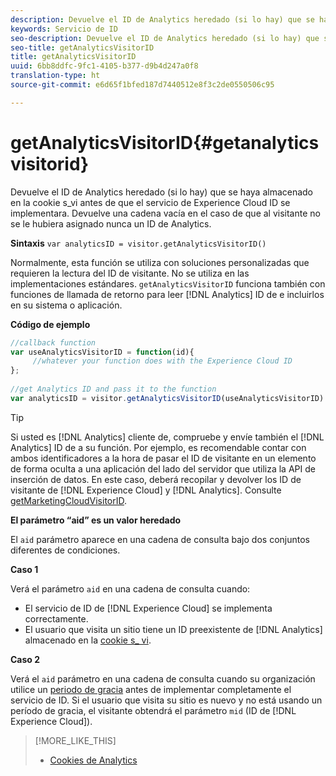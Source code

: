 ```yaml
---
description: Devuelve el ID de Analytics heredado (si lo hay) que se haya almacenado en la cookie s_vi antes de que el servicio de identidad de Experience Cloud se implementara. Devuelve una cadena vacía en el caso de que al visitante no se le hubiera asignado nunca un ID de Analytics.
keywords: Servicio de ID
seo-description: Devuelve el ID de Analytics heredado (si lo hay) que se haya almacenado en la cookie s_vi antes de que el servicio de Experience Cloud ID se implementara. Devuelve una cadena vacía en el caso de que al visitante no se le hubiera asignado nunca un ID de Analytics.
seo-title: getAnalyticsVisitorID
title: getAnalyticsVisitorID
uuid: 6bb8ddfc-9fc1-4105-b377-d9b4d247a0f8
translation-type: ht
source-git-commit: e6d65f1bfed187d7440512e8f3c2de0550506c95

---
```



# getAnalyticsVisitorID{#getanalyticsvisitorid}

Devuelve el ID de Analytics heredado (si lo hay) que se haya almacenado en la cookie s_vi antes de que el servicio de Experience Cloud ID se implementara. Devuelve una cadena vacía en el caso de que al visitante no se le hubiera asignado nunca un ID de Analytics.

**Sintaxis** `var analyticsID = visitor.getAnalyticsVisitorID()`

Normalmente, esta función se utiliza con soluciones personalizadas que requieren la lectura del ID de visitante. No se utiliza en las implementaciones estándares. `getAnalyticsVisitorID` funciona también con funciones de llamada de retorno para leer [!DNL Analytics] ID de e incluirlos en su sistema o aplicación.

**Código de ejemplo**

```js
//callback function 
var useAnalyticsVisitorID = function(id){ 
     //whatever your function does with the Experience Cloud ID 
}; 
 
//get Analytics ID and pass it to the function 
var analyticsID = visitor.getAnalyticsVisitorID(useAnalyticsVisitorID)
```

>[!TIP]
>
>Si usted es [!DNL Analytics] cliente de, compruebe y envíe también el [!DNL Analytics] ID de a su función. Por ejemplo, es recomendable contar con ambos identificadores a la hora de pasar el ID de visitante en un elemento de forma oculta a una aplicación del lado del servidor que utiliza la API de inserción de datos. En este caso, deberá recopilar y devolver los ID de visitante de [!DNL Experience Cloud] y [!DNL Analytics]. Consulte [getMarketingCloudVisitorID](../../library/get-set/getmcvid.md).

**El parámetro “aid” es un valor heredado**

El `aid` parámetro aparece en una cadena de consulta bajo dos conjuntos diferentes de condiciones.

**Caso 1**

Verá el parámetro `aid` en una cadena de consulta cuando:

* El servicio de ID de [!DNL Experience Cloud] se implementa correctamente.
* El usuario que visita un sitio tiene un ID preexistente de [!DNL Analytics] almacenado en la [cookie s_ vi](https://marketing.adobe.com/resources/help/es_ES/whitepapers/cookies/?f=cookies_analytics.html).

**Caso 2**

Verá el `aid` parámetro en una cadena de consulta cuando su organización utilice un [periodo de gracia](../../reference/analytics-reference/grace-period.md) antes de implementar completamente el servicio de ID. Si el usuario que visita su sitio es nuevo y no está usando un período de gracia, el visitante obtendrá el parámetro `mid` (ID de [!DNL Experience Cloud]).

>[!MORE_LIKE_THIS]
>
>* [Cookies de Analytics](https://marketing.adobe.com/resources/help/es_ES/whitepapers/cookies/cookies_analytics.html)


